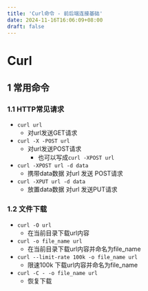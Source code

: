 ```yaml
---
title: 'Curl命令 - 前后端连接基础'
date: 2024-11-16T16:06:09+08:00
draft: false
---
```


# Curl

## 1 常用命令

### 1.1 HTTP常见请求

- `curl url`
  - 对url发送GET请求
- `curl -X -POST url`
  - 对url发送POST请求
    - 也可以写成`curl -XPOST url`
- `curl -XPOST url -d data`
  - 携带data数据 对url 发送 POST请求
- `curl -XPUT url -d data`
  - 放置data数据 对url 发送PUT请求

### 1.2 文件下载

- `curl -O url`
  - 在当前目录下载url内容
- `curl -o file_name url`
  - 在当前目录下载url内容并命名为file_name
- `curl --limit-rate 100k -o file_name url`
  - 限速100k 下载url内容并命名为file_name
- `curl -C - -o file_name url`
  - 恢复下载

## 


